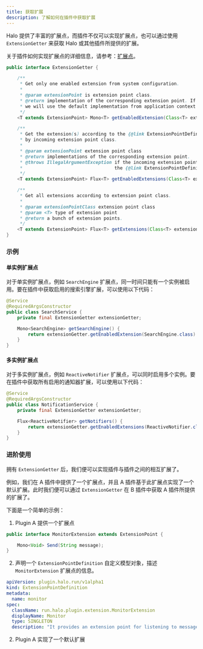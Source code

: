 ```yaml
---
title: 获取扩展
description: 了解如何在插件中获取扩展
---
```


Halo 提供了丰富的扩展点，而插件不仅可以实现扩展点，也可以通过使用 `ExtensionGetter` 来获取 Halo 或其他插件所提供的扩展。

关于插件如何实现扩展点的详细信息，请参考：[扩展点](./extension-points/index.md)。

```java
public interface ExtensionGetter {

    /**
     * Get only one enabled extension from system configuration.
     *
     * @param extensionPoint is extension point class.
     * @return implementation of the corresponding extension point. If no configuration is found,
     * we will use the default implementation from application context instead.
     */
    <T extends ExtensionPoint> Mono<T> getEnabledExtension(Class<T> extensionPoint);

    /**
     * Get the extension(s) according to the {@link ExtensionPointDefinition} queried
     * by incoming extension point class.
     *
     * @param extensionPoint extension point class
     * @return implementations of the corresponding extension point.
     * @throws IllegalArgumentException if the incoming extension point class does not have
     *                                  the {@link ExtensionPointDefinition}.
     */
    <T extends ExtensionPoint> Flux<T> getEnabledExtensions(Class<T> extensionPoint);

    /**
     * Get all extensions according to extension point class.
     *
     * @param extensionPointClass extension point class
     * @param <T> type of extension point
     * @return a bunch of extension points.
     */
    <T extends ExtensionPoint> Flux<T> getExtensions(Class<T> extensionPointClass);
}
```

### 示例

#### 单实例扩展点

对于单实例扩展点，例如 `SearchEngine` 扩展点，同一时间只能有一个实例被启用。要在插件中获取启用的搜索引擎扩展，可以使用以下代码：

```java
@Service
@RequiredArgsConstructor
public class SearchService {
    private final ExtensionGetter extensionGetter;

    Mono<SearchEngine> getSearchEngine() {
        return extensionGetter.getEnabledExtension(SearchEngine.class)
    }
}
```

#### 多实例扩展点

对于多实例扩展点，例如 `ReactiveNotifier` 扩展点，可以同时启用多个实例。要在插件中获取所有启用的通知器扩展，可以使用以下代码：

```java
@Service
@RequiredArgsConstructor
public class NotificationService {
    private final ExtensionGetter extensionGetter;

    Flux<ReactiveNotifier> getNotifiers() {
        return extensionGetter.getEnabledExtensions(ReactiveNotifier.class)
    }
}
```

### 进阶使用

拥有 `ExtensionGetter` 后，我们便可以实现插件与插件之间的相互扩展了。

例如，我们在 A 插件中提供了一个扩展点，并且 A 插件基于此扩展点实现了一个默认扩展。此时我们便可以通过 `ExtensionGetter` 在 B 插件中获取 A 插件所提供的扩展了。

下面是一个简单的示例：

1. Plugin A 提供一个扩展点

```java
public interface MonitorExtension extends ExtensionPoint {

    Mono<Void> Send(String message);
}
```

2. 声明一个 `ExtensionPointDefinition` 自定义模型对象，描述 `MonitorExtension` 扩展点的信息。

```yaml
apiVersion: plugin.halo.run/v1alpha1
kind: ExtensionPointDefinition
metadata:
  name: monitor
spec:
  className: run.halo.plugin.extension.MonitorExtension
  displayName: Monitor
  type: SINGLETON
  description: "It provides an extension point for listening to messages"
```

2. Plugin A 实现了一个默认扩展

```java

```
